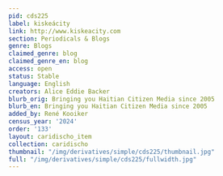 ```yaml
---
pid: cds225
label: kiskeácity
link: http://www.kiskeacity.com
section: Periodicals & Blogs
genre: Blogs
claimed_genre: blog
claimed_genre_en: blog
access: open
status: Stable
language: English
creators: Alice Eddie Backer
blurb_orig: Bringing you Haitian Citizen Media since 2005
blurb_en: Bringing you Haitian Citizen Media since 2005
added_by: René Kooiker
census_year: '2024'
order: '133'
layout: caridischo_item
collection: caridischo
thumbnail: "/img/derivatives/simple/cds225/thumbnail.jpg"
full: "/img/derivatives/simple/cds225/fullwidth.jpg"
---
```

